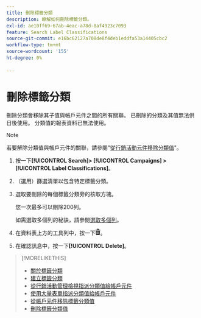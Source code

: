 ```yaml
---
title: 刪除標籤分類
description: 瞭解如何刪除標籤分類。
exl-id: ae10ff69-67ab-4eac-a78d-8af4923c7093
feature: Search Label Classifications
source-git-commit: e16bc62127a708de8f4deb1eddfa53a14405cbc2
workflow-type: tm+mt
source-wordcount: '155'
ht-degree: 0%

---
```


# 刪除標籤分類

刪除分類會移除其子值與帳戶元件之間的所有關聯。 已刪除的分類及其值無法供日後使用。 分類值的報表資料已無法使用。

>[!NOTE]
>
>若要解除分類值與帳戶元件的關聯，請參閱&quot;[從行銷活動元件移除分類值](classification-values-remove.md)&quot;。

1. 按一下&#x200B;**[!UICONTROL Search]> [!UICONTROL Campaigns] >[!UICONTROL Label Classifications]**。

1. （選用）篩選清單以包含特定標籤分類。

1. 選取要刪除的每個標籤分類旁的核取方塊。

   您一次最多可以刪除200列。

   如需選取多個列的秘訣，請參閱[選取多個列](/help/search-social-commerce/common-tasks/navigation-editing-selection/multiple-rows-select.md)。

1. 在資料表上方的工具列中，按一下![刪除](/help/search-social-commerce/assets/delete.png "刪除")。

1. 在確認訊息中，按一下&#x200B;**[!UICONTROL Delete]**。

>[!MORELIKETHIS]
>
>* [關於標籤分類](classification-about.md)
>* [建立標籤分類](classification-create.md)
>* [從行銷活動管理檢視指派分類值給帳戶元件](classification-values-assign-campaign-management.md)
>* [使用大量表單指派分類值給帳戶元件](classification-values-assign-bulksheets.md)
>* [從帳戶元件移除標籤分類值](classification-values-remove.md)
>* [刪除標籤分類值](classification-values-delete.md)
